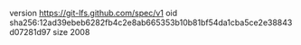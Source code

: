 version https://git-lfs.github.com/spec/v1
oid sha256:12ad39ebeb6282fb4c2e8ab665353b10b81bf54da1cba5ce2e38843d07281d97
size 2008
